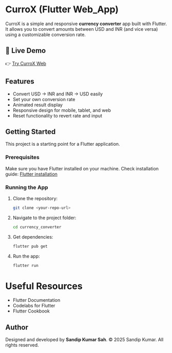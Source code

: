 # CurroX (Flutter Web_App)

CurroX is a simple and responsive **currency converter** app built with Flutter.  
It allows you to convert amounts between USD and INR (and vice versa) using a customizable conversion rate.

## 🚀 Live Demo
👉 [Try CurroX Web](https://sandip4083.github.io/CurroX_web/)

## Features

- Convert USD → INR and INR → USD easily
- Set your own conversion rate
- Animated result display
- Responsive design for mobile, tablet, and web
- Reset functionality to revert rate and input

## Getting Started

This project is a starting point for a Flutter application.

### Prerequisites

Make sure you have Flutter installed on your machine.
Check installation guide: [Flutter installation](https://docs.flutter.dev/get-started/install)

### Running the App

1. Clone the repository:

   ```bash
   git clone <your-repo-url>

   ```

2. Navigate to the project folder:

   ```bash
   cd currency_converter

   ```

3. Get dependencies:

   ```bash
   flutter pub get

   ```

4. Run the app:
   ```bash
   flutter run
   ```

# Useful Resources

- Flutter Documentation
- Codelabs for Flutter
- Flutter Cookbook

## Author

Designed and developed by **Sandip Kumar Sah**.
© 2025 Sandip Kumar. All rights reserved.
